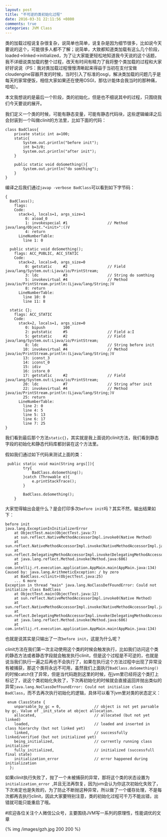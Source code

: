 ```yaml
---
layout: post
title: "不可逆的类初始化过程"
date: 2016-03-31 22:11:56 +0800
comments: true
categories: JVM Class
---
```

类的加载过程说复杂很复杂，说简单也简单，说复杂是因为细节很多，比如说今天要说的这个，可能很多人都不了解；说简单，大致都知道类加载有这么几个阶段，loaded->linked->initialized，为了让大家能更轻松地知道我今天说的这个话题，我不详细说类加载的整个过程，改天有时间有精力了我将整个类加载的过程和大家好好说说（PS：我对类加载过程慢慢清晰起来得益于当初在支付宝做cloudengine容器开发的时候，当时引入了标准的osgi，解决类加载的问题几乎是每天的家常便饭，相信大家如果还在使用OSGI，那估计能体会我当时的那种痛，哈哈）。
<!--more-->
本文我想说的是最后一个阶段，类的初始化，但是也不细说其中的过程，只围绕我们今天要说的展开。

我们定义一个类的时候，可能有静态变量，可能有静态代码块，这些逻辑编译之后会封装到一个叫做clinit的方法里，比如下面的代码：

```
class BadClass{
    private static int a=100;
    static{
        System.out.println("before init");
        int b=3/0;
        System.out.println("after init");
    }

    public static void doSomething(){
        System.out.println("do somthing");
    }
}
```
编译之后我们通过`javap -verbose BadClass`可以看到如下字节码：

```
{
  BadClass();
    flags:
    Code:
      stack=1, locals=1, args_size=1
         0: aload_0
         1: invokespecial #1                  // Method java/lang/Object."<init>":()V
         4: return
      LineNumberTable:
        line 1: 0

  public static void doSomething();
    flags: ACC_PUBLIC, ACC_STATIC
    Code:
      stack=2, locals=0, args_size=0
         0: getstatic     #2                  // Field java/lang/System.out:Ljava/io/PrintStream;
         3: ldc           #3                  // String do somthing
         5: invokevirtual #4                  // Method java/io/PrintStream.println:(Ljava/lang/String;)V
         8: return
      LineNumberTable:
        line 10: 0
        line 11: 8

  static {};
    flags: ACC_STATIC
    Code:
      stack=2, locals=1, args_size=0
         0: bipush        100
         2: putstatic     #5                  // Field a:I
         5: getstatic     #2                  // Field java/lang/System.out:Ljava/io/PrintStream;
         8: ldc           #6                  // String before init
        10: invokevirtual #4                  // Method java/io/PrintStream.println:(Ljava/lang/String;)V
        13: iconst_3
        14: iconst_0
        15: idiv
        16: istore_0
        17: getstatic     #2                  // Field java/lang/System.out:Ljava/io/PrintStream;
        20: ldc           #7                  // String after init
        22: invokevirtual #4                  // Method java/io/PrintStream.println:(Ljava/lang/String;)V
        25: return
      LineNumberTable:
        line 2: 0
        line 4: 5
        line 5: 13
        line 6: 17
        line 7: 25
}
```

我们看到最后那个方法`static{}`，其实就是我上面说的clinit方法，我们看到静态字段的初始化和静态代码库都封装在这个方法里。

假如我们通过如下代码来测试上面的类：

```
 public static void main(String args[]){
        try{
            BadClass.doSomething();
        }catch (Throwable e){
            e.printStackTrace();
        }

        BadClass.doSomething();
    }
```

大家觉得输出会是什么？是会打印多次`before init`吗？其实不然，输出结果如下：

```
before init
java.lang.ExceptionInInitializerError
	at ObjectTest.main(ObjectTest.java:7)
	at sun.reflect.NativeMethodAccessorImpl.invoke0(Native Method)
	at sun.reflect.NativeMethodAccessorImpl.invoke(NativeMethodAccessorImpl.java:57)
	at sun.reflect.DelegatingMethodAccessorImpl.invoke(DelegatingMethodAccessorImpl.java:43)
	at java.lang.reflect.Method.invoke(Method.java:606)
	at com.intellij.rt.execution.application.AppMain.main(AppMain.java:134)
Caused by: java.lang.ArithmeticException: / by zero
	at BadClass.<clinit>(ObjectTest.java:25)
	... 6 more
Exception in thread "main" java.lang.NoClassDefFoundError: Could not initialize class BadClass
	at ObjectTest.main(ObjectTest.java:12)
	at sun.reflect.NativeMethodAccessorImpl.invoke0(Native Method)
	at sun.reflect.NativeMethodAccessorImpl.invoke(NativeMethodAccessorImpl.java:57)
	at sun.reflect.DelegatingMethodAccessorImpl.invoke(DelegatingMethodAccessorImpl.java:43)
	at java.lang.reflect.Method.invoke(Method.java:606)
	at com.intellij.rt.execution.application.AppMain.main(AppMain.java:134)
```

也就是说其实是只输出了一次`before init`，这是为什么呢？

clinit方法在我们第一次主动使用这个类的时候会触发执行，比如我们访问这个类的静态方法或者静态字段就会触发执行clinit，但是这个过程是不可逆的，也就是说当我们执行一遍之后再也不会执行了，如果在执行这个方法过程中出现了异常没有被捕获，那这个类将永远不可用，虽然我们上面执行`BadClass.doSomething()`的时候catch住了异常，但是当代码跑到这里的时候，在jvm里已经将这个类打上标记了，说这个类初始化失败了，下次再初始化的时候就会直接返回并抛出类似的异常`java.lang.NoClassDefFoundError: Could not initialize class BadClass`，而不去再次执行初始化的逻辑，具体可以看下jvm里对类的状态定义：

```
 enum ClassState {
    unparsable_by_gc = 0,               // object is not yet parsable by gc. Value of _init_state at object allocation.
    allocated,                          // allocated (but not yet linked)
    loaded,                             // loaded and inserted in class hierarchy (but not linked yet)
    linked,                             // successfully linked/verified (but not initialized yet)
    being_initialized,                  // currently running class initializer
    fully_initialized,                  // initialized (successfull final state)
    initialization_error                // error happened during initialization
  };
```

如果clinit执行失败了，抛了一个未被捕获的异常，那将这个类的状态设置为`initialization_error `,并且无法再恢复，因为jvm会认为你这次初始化失败了，下次肯定也是失败的，为了防止不断抛这种异常，所以做了一个缓存处理，不是每次都再去执行clinit，因此大家要特别注意，类的初始化过程可千万不能出错，出错就可能只能重启了哦。


#欢迎各位关注个人微信公众号，主要围绕JVM写一系列的原理性，性能调优的文章

{% img /images/gzh.jpg 200 200 %}